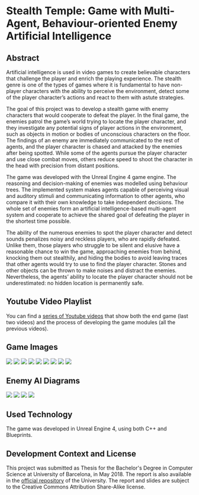 # Stealth Temple: Game with Multi-Agent, Behaviour-oriented Enemy Artificial Intelligence

## Abstract

Artificial intelligence is used in video games to create believable characters that challenge the player and enrich the playing experience. The stealth genre is one of the types of games where it is fundamental to have non-player characters with the ability to perceive the environment, detect some of the player character’s actions and react to them with astute strategies.

The goal of this project was to develop a stealth game with enemy characters that would cooperate to defeat the player. In the final game, the enemies patrol the game’s world trying to locate the player character, and they investigate any potential signs of player actions in the environment, such as objects in motion or bodies of unconscious characters on the floor. The findings of an enemy are immediately communicated to the rest of agents, and the player character is chased and attacked by the enemies after being spotted. While some of the agents pursue the player character and use close combat moves, others reduce speed to shoot the character in the head with precision from distant positions.

The game was developed with the Unreal Engine 4 game engine. The reasoning and decision-making of enemies was modelled using behaviour trees. The implemented system makes agents capable of perceiving visual and auditory stimuli and communicating  information to other agents, who compare it with their own knowledge to take independent decisions. The whole set of enemies form an artificial intelligence-based multi-agent system and cooperate to achieve the shared goal of defeating the player in the shortest time possible.

The ability of the numerous enemies to spot the player character and detect sounds penalizes noisy and reckless players, who are rapidly defeated. Unlike them, those players who struggle to be silent and elusive have a reasonable chance to win the game, approaching enemies from behind, knocking them out stealthily, and hiding the bodies to avoid leaving traces that other
agents would try to use to find the player character. Stones and other objects can be thrown to make noises and distract the enemies. Nevertheless, the agents’ ability to locate the player character should not be underestimated: no hidden location is permanently safe.


## Youtube Video Playlist

You can find a [series of Youtube videos](https://www.youtube.com/watch?v=DMumS6tdhrw&list=PLWQqJ6IwMo14-ysQhEiuR3fYc--LIzeTH&index=9) that show both the end game (last two videos) and the process of developing the game modules (all the previous videos).

## Game Images

![](images/mainMenu.png)
![](images/templeZonesAll.png)
![](images/readyToAttack.png)
![](images/draggingBody.png)
![](images/runningWithOrb.png)
![](images/runningInChaos.png)
![](images/placingOrb.png)
![](images/peacefulAgents.png)
![](images/failure.png)




## Enemy AI Diagrams

![](images/visualDetection.png)
![](images/auditoryDetection.png)
![](images/enemyInfo.png)
![](images/behaviorTree.png)



## Used Technology

The game was developed in Unreal Engine 4, using both C++ and Blueprints.


## Development Context and License

This project was submitted as Thesis for the Bachelor's Degree in Computer Science at University of Barcelona, in May 2018. The report is also available in the [official repository](http://diposit.ub.edu/dspace/handle/2445/130968) of the University. The report and slides are subject to the Creative Commons Attribution Share-Alike license.
